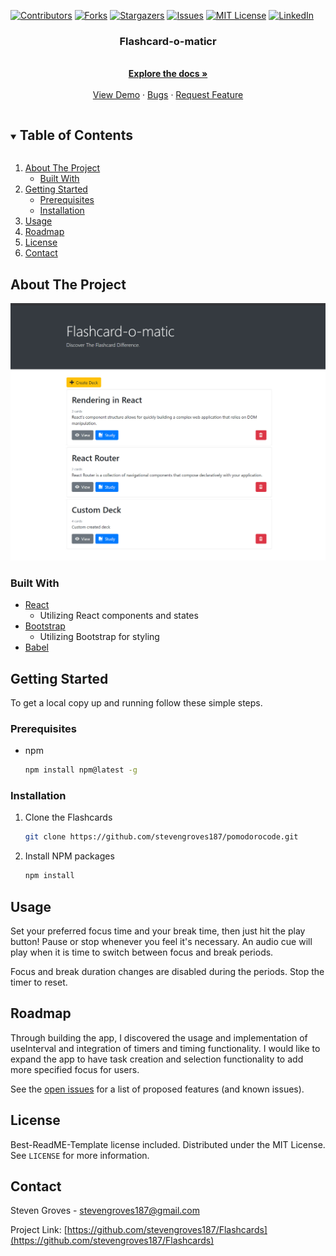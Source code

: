 <!--
*** Thanks for checking out the Best-README-Template. If you have a suggestion
*** that would make this better, please fork the Flashcards and create a pull request
*** or simply open an issue with the tag "enhancement".
*** Thanks again! Now go create something AMAZING! :D
***
***
***
*** To avoid retyping too much info. Do a search and replace for the following:
*** stevengroves187, Flashcards, twitter_handle, stevengroves187@gmail.com, Pomodoro Timer, project_description
-->



<!-- PROJECT SHIELDS -->
<!--
*** I'm using markdown "reference style" links for readability.
*** Reference links are enclosed in brackets [ ] instead of parentheses ( ).
*** See the bottom of this document for the declaration of the reference variables
*** for contributors-url, forks-url, etc. This is an optional, concise syntax you may use.
*** https://www.markdownguide.org/basic-syntax/#reference-style-links
-->
[![Contributors][contributors-shield]][contributors-url]
[![Forks][forks-shield]][forks-url]
[![Stargazers][stars-shield]][stars-url]
[![Issues][issues-shield]][issues-url]
[![MIT License][license-shield]][license-url]
[![LinkedIn][linkedin-shield]][linkedin-url]



  <h3 align="center">Flashcard-o-maticr</h3>

  <p align="center">
    <br />
    <a href="https://github.com/stevengroves187/Flashcards"><strong>Explore the docs »</strong></a>
    <br />
    <br />
    <a href="https://github.com/stevengroves187/Flashcards">View Demo</a>
    ·
    <a href="https://github.com/stevengroves187/Flashcards/issues">Bugs</a>
    ·
    <a href="https://github.com/stevengroves187/Flashcards/issues">Request Feature</a>
  </p>
</p>



<!-- TABLE OF CONTENTS -->
<details open="open">
  <summary><h2 style="display: inline-block">Table of Contents</h2></summary>
  <ol>
    <li>
      <a href="#about-the-project">About The Project</a>
      <ul>
        <li><a href="#built-with">Built With</a></li>
      </ul>
    </li>
    <li>
      <a href="#getting-started">Getting Started</a>
      <ul>
        <li><a href="#prerequisites">Prerequisites</a></li>
        <li><a href="#installation">Installation</a></li>
      </ul>
    </li>
    <li><a href="#usage">Usage</a></li>
    <li><a href="#roadmap">Roadmap</a></li>
    <li><a href="#license">License</a></li>
    <li><a href="#contact">Contact</a></li>
  </ol>
</details>



<!-- ABOUT THE PROJECT -->
## About The Project

![Project Screenshot](./flashcard-screenshot.jpg?raw=true "Flashcard-o-matic")



### Built With

* <a href="https://reactjs.org/">React</a>
  <ul>
  <li> Utilizing React components and states</li>
  </ul>
* <a href="https://getbootstrap.com/">Bootstrap</a>
  <ul>
  <li> Utilizing Bootstrap for styling</li>
  </ul>
* <a href="https://babeljs.io/">Babel</a>



<!-- GETTING STARTED -->
## Getting Started

To get a local copy up and running follow these simple steps.

### Prerequisites

* npm
  ```sh
  npm install npm@latest -g
  ```

### Installation

1. Clone the Flashcards
   ```sh
   git clone https://github.com/stevengroves187/pomodorocode.git
   ```
2. Install NPM packages
   ```sh
   npm install
   ```



<!-- USAGE EXAMPLES -->
## Usage

Set your preferred focus time and your break time, then just hit the play button! Pause or stop whenever you feel it's necessary. An audio cue will play when it is time to switch between focus and break periods. 

Focus and break duration changes are disabled during the periods. Stop the timer to reset.



<!-- ROADMAP -->
## Roadmap

Through building the app, I discovered the usage and implementation of useInterval and integration of timers and timing functionality.
I would like to expand the app to have task creation and selection functionality to add more specified focus for users.

See the [open issues](https://github.com/stevengroves187/Flashcards/issues) for a list of proposed features (and known issues).


<!-- LICENSE -->
## License
Best-ReadME-Template license included.
Distributed under the MIT License. See `LICENSE` for more information.



<!-- CONTACT -->
## Contact

Steven Groves - stevengroves187@gmail.com

Project Link: [https://github.com/stevengroves187/Flashcards](https://github.com/stevengroves187/Flashcards)





<!-- MARKDOWN LINKS & IMAGES -->
<!-- https://www.markdownguide.org/basic-syntax/#reference-style-links -->
[contributors-shield]: https://img.shields.io/github/contributors/stevengroves187/Flashcards.svg?style=for-the-badge
[contributors-url]: https://github.com/stevengroves187/Flashcards/graphs/contributors
[forks-shield]: https://img.shields.io/github/forks/stevengroves187/Flashcards.svg?style=for-the-badge
[forks-url]: https://github.com/stevengroves187/Flashcards/network/members
[stars-shield]: https://img.shields.io/github/stars/stevengroves187/Flashcards.svg?style=for-the-badge
[stars-url]: https://github.com/stevengroves187/Flashcards/stargazers
[issues-shield]: https://img.shields.io/github/issues/stevengroves187/Flashcards.svg?style=for-the-badge
[issues-url]: https://github.com/stevengroves187/Flashcards/issues
[license-shield]: https://img.shields.io/github/license/stevengroves187/Flashcards.svg?style=for-the-badge
[license-url]: https://github.com/stevengroves187/Flashcards/blob/master/LICENSE.txt
[linkedin-shield]: https://img.shields.io/badge/-LinkedIn-black.svg?style=for-the-badge&logo=linkedin&colorB=555
[linkedin-url]: https://linkedin.com/in/stevengroves187

